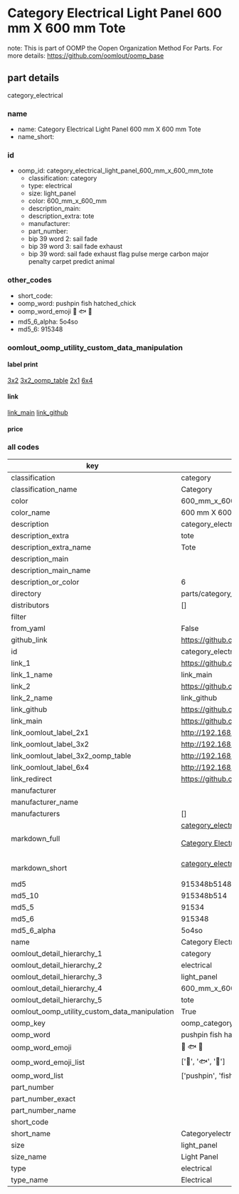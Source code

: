 # Category Electrical Light Panel 600 mm X 600 mm Tote  

note: This is part of OOMP the Oopen Organization Method For Parts. For more details: https://github.com/oomlout/oomp_base

##  part details
  



category_electrical



### name
* name: Category Electrical Light Panel 600 mm X 600 mm Tote
* name_short: 
### id
* oomp_id: category_electrical_light_panel_600_mm_x_600_mm_tote
  * classification: category
  * type: electrical
  * size: light_panel
  * color: 600_mm_x_600_mm
  * description_main: 
  * description_extra: tote
  * manufacturer: 
  * part_number: 
  * bip 39 word 2: sail fade
  * bip 39 word 3: sail fade exhaust
  * bip 39 word: sail fade exhaust flag pulse merge carbon major penalty carpet predict animal

### other_codes
* short_code: 
* oomp_word: pushpin fish hatched_chick
* oomp_word_emoji :pushpin: :fish: :hatched_chick:
* md5_6_alpha: 5o4so
* md5_6: 915348






### oomlout_oomp_utility_custom_data_manipulation
#### label print
[3x2](http://192.168.1.245:1112/?label=oomp%205o4so)
[3x2_oomp_table](http://192.168.1.108:1112/?label=oomp%205o4so)
[2x1](http://192.168.1.242:1112/?label=oomp%205o4so)
[6x4](http://192.168.1.55:1112/?label=oomp%205o4so)    

#### link

[link_main](https://github.com/oomlout/oomlout_oomp_version_1_messy/tree/main/parts/category_electrical_light_panel_600_mm_x_600_mm_tote) [link_github](https://github.com/oomlout/oomlout_oomp_version_1_messy/tree/main/parts/category_electrical_light_panel_600_mm_x_600_mm_tote)                             

#### price







### all codes 
| key | value |  
| --- | --- |  
| classification | category |  
| classification_name | Category |  
| color | 600_mm_x_600_mm |  
| color_name | 600 mm X 600 mm |  
| description | category_electrical |  
| description_extra | tote |  
| description_extra_name | Tote |  
| description_main |  |  
| description_main_name |  |  
| description_or_color | 6  |  
| directory | parts/category_electrical_light_panel_600_mm_x_600_mm_tote |  
| distributors | [] |  
| filter |  |  
| from_yaml | False |  
| github_link | https://github.com/oomlout/oomlout_oomp_part_src/tree/main/parts/category_electrical_light_panel_600_mm_x_600_mm_tote |  
| id | category_electrical_light_panel_600_mm_x_600_mm_tote |  
| link_1 | https://github.com/oomlout/oomlout_oomp_version_1_messy/tree/main/parts/category_electrical_light_panel_600_mm_x_600_mm_tote |  
| link_1_name | link_main |  
| link_2 | https://github.com/oomlout/oomlout_oomp_version_1_messy/tree/main/parts/category_electrical_light_panel_600_mm_x_600_mm_tote |  
| link_2_name | link_github |  
| link_github | https://github.com/oomlout/oomlout_oomp_version_1_messy/tree/main/parts/category_electrical_light_panel_600_mm_x_600_mm_tote |  
| link_main | https://github.com/oomlout/oomlout_oomp_version_1_messy/tree/main/parts/category_electrical_light_panel_600_mm_x_600_mm_tote |  
| link_oomlout_label_2x1 | http://192.168.1.242:1112/?label=oomp%205o4so |  
| link_oomlout_label_3x2 | http://192.168.1.245:1112/?label=oomp%205o4so |  
| link_oomlout_label_3x2_oomp_table | http://192.168.1.108:1112/?label=oomp%205o4so |  
| link_oomlout_label_6x4 | http://192.168.1.55:1112/?label=oomp%205o4so |  
| link_redirect | https://github.com/oomlout/oomlout_oomp_version_1_messy/tree/main/parts/category_electrical_light_panel_600_mm_x_600_mm_tote |  
| manufacturer |  |  
| manufacturer_name |  |  
| manufacturers | [] |  
| markdown_full | [category_electrical_light_panel_600_mm_x_600_mm_tote](none)<br>[](none)<br>[Category Electrical Light Panel 600 Mm X 600 Mm Tote](none)<br><br> |  
| markdown_short | [category_electrical_light_panel_600_mm_x_600_mm_tote](none)<br><br> |  
| md5 | 915348b51486644e2dd6c5829ed475f1 |  
| md5_10 | 915348b514 |  
| md5_5 | 91534 |  
| md5_6 | 915348 |  
| md5_6_alpha | 5o4so |  
| name | Category Electrical Light Panel 600 mm X 600 mm Tote |  
| oomlout_detail_hierarchy_1 | category |  
| oomlout_detail_hierarchy_2 | electrical |  
| oomlout_detail_hierarchy_3 | light_panel |  
| oomlout_detail_hierarchy_4 | 600_mm_x_600_mm |  
| oomlout_detail_hierarchy_5 | tote |  
| oomlout_oomp_utility_custom_data_manipulation | True |  
| oomp_key | oomp_category_electrical_light_panel_600_mm_x_600_mm_tote |  
| oomp_word | pushpin fish hatched_chick |  
| oomp_word_emoji | :pushpin: :fish: :hatched_chick: |  
| oomp_word_emoji_list | [':pushpin:', ':fish:', ':hatched_chick:'] |  
| oomp_word_list | ['pushpin', 'fish', 'hatched_chick'] |  
| part_number |  |  
| part_number_exact |  |  
| part_number_name |  |  
| short_code |  |  
| short_name | Categoryelectrical |  
| size | light_panel |  
| size_name | Light Panel |  
| type | electrical |  
| type_name | Electrical |  
